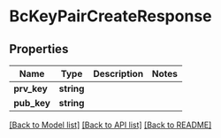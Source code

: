 # BcKeyPairCreateResponse

## Properties
Name | Type | Description | Notes
------------ | ------------- | ------------- | -------------
**prv_key** | **string** |  | 
**pub_key** | **string** |  | 

[[Back to Model list]](../README.md#documentation-for-models) [[Back to API list]](../README.md#documentation-for-api-endpoints) [[Back to README]](../README.md)


